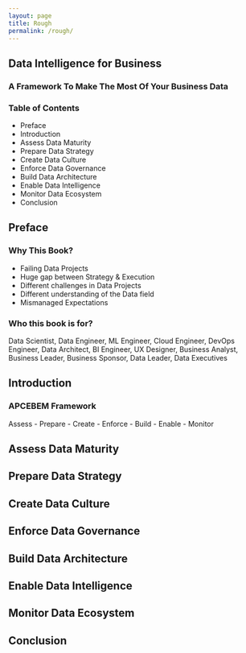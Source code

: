 ```yaml
---
layout: page
title: Rough
permalink: /rough/
---
```


## Data Intelligence for Business

### A Framework To Make The Most Of Your Business Data

### Table of Contents
 - Preface
 - Introduction
 - Assess Data Maturity
 - Prepare Data Strategy
 - Create Data Culture
 - Enforce Data Governance
 - Build Data Architecture
 - Enable Data Intelligence
 - Monitor Data Ecosystem
 - Conclusion
 
## Preface

### Why This Book?
 - Failing Data Projects
 - Huge gap between Strategy & Execution
 - Different challenges in Data Projects
 - Different understanding of the Data field
 - Mismanaged Expectations
 
 
### Who this book is for?
Data Scientist, Data Engineer, ML Engineer, Cloud Engineer, DevOps Engineer, Data Architect, BI Engineer, UX Designer, Business Analyst, Business Leader, Business Sponsor, Data Leader, Data Executives

## Introduction

### APCEBEM Framework
Assess - Prepare - Create - Enforce - Build - Enable - Monitor

## Assess Data Maturity

## Prepare Data Strategy

## Create Data Culture

## Enforce Data Governance

## Build Data Architecture

## Enable Data Intelligence 

## Monitor Data Ecosystem

## Conclusion
